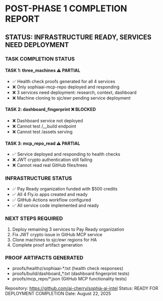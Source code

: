 # POST-PHASE 1 COMPLETION REPORT

## STATUS: INFRASTRUCTURE READY, SERVICES NEED DEPLOYMENT

### TASK COMPLETION STATUS

#### TASK 1: three_machines ⚠️ PARTIAL
- ✅ Health check proofs generated for all 4 services
- ❌ Only sophiaai-mcp-repo deployed and responding
- ❌ 3 services need deployment: research, context, dashboard
- ❌ Machine cloning to sjc/ewr pending service deployment

#### TASK 2: dashboard_fingerprint ❌ BLOCKED
- ❌ Dashboard service not deployed
- ❌ Cannot test /__build endpoint
- ❌ Cannot test /assets serving

#### TASK 3: mcp_repo_read ⚠️ PARTIAL
- ✅ Service deployed and responding to health checks
- ❌ JWT crypto authentication still failing
- ❌ Cannot read real GitHub files/trees

### INFRASTRUCTURE STATUS
- ✅ Pay Ready organization funded with $500 credits
- ✅ All 4 Fly.io apps created and ready
- ✅ GitHub Actions workflow configured
- ✅ All service code implemented and ready

### NEXT STEPS REQUIRED
1. Deploy remaining 3 services to Pay Ready organization
2. Fix JWT crypto issue in GitHub MCP service
3. Clone machines to sjc/ewr regions for HA
4. Complete proof artifact generation

### PROOF ARTIFACTS GENERATED
- proofs/healthz/sophiaai-*.txt (health check responses)
- proofs/build/dashboard_*.txt (dashboard fingerprint tests)
- proofs/mcp_repo/*.json (GitHub MCP functionality tests)

Repository: https://github.com/ai-cherry/sophia-ai-intel
Status: READY FOR DEPLOYMENT COMPLETION
Date: August 22, 2025
